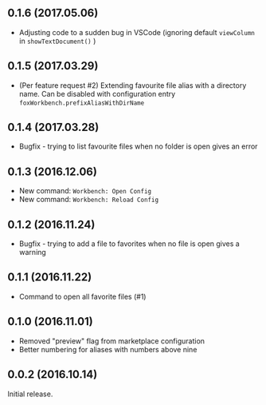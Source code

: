 ## 0.1.6 (2017.05.06)

* Adjusting code to a sudden bug in VSCode (ignoring default `viewColumn` in `showTextDocument()` )

## 0.1.5 (2017.03.29)

* (Per feature request #2) Extending favourite file alias with a directory name. Can be disabled with configuration entry `foxWorkbench.prefixAliasWithDirName`

## 0.1.4 (2017.03.28)

* Bugfix - trying to list favourite files when no folder is open gives an error

## 0.1.3 (2016.12.06)

* New command: `Workbench: Open Config`
* New command: `Workbench: Reload Config`

## 0.1.2 (2016.11.24)

* Bugfix - trying to add a file to favorites when no file is open gives a warning

## 0.1.1 (2016.11.22)

* Command to open all favorite files (#1)

## 0.1.0 (2016.11.01)

* Removed "preview" flag from marketplace configuration
* Better numbering for aliases with numbers above nine

## 0.0.2 (2016.10.14)

Initial release.
